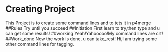# Creating Project
This Project is to create some command lines and to tets it in p4merge
##Rules
Try until you succeed
##Initiation
First learn to try,then type and u can get some results!
##working
Yeah!Yahooooo!My command lines are crt!
##Work_done
Now the work is done, u can take_rest!
Hi,I am trying some other command lines for tagging.
